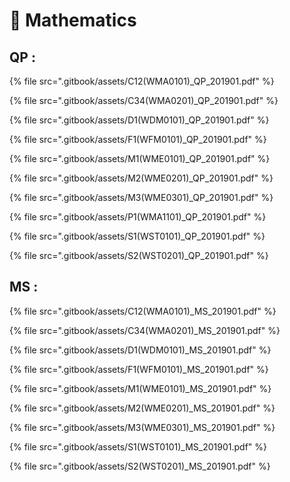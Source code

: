 # 🍈 Mathematics

## QP :

{% file src=".gitbook/assets/C12(WMA0101)_QP_201901.pdf" %}

{% file src=".gitbook/assets/C34(WMA0201)_QP_201901.pdf" %}

{% file src=".gitbook/assets/D1(WDM0101)_QP_201901.pdf" %}

{% file src=".gitbook/assets/F1(WFM0101)_QP_201901.pdf" %}

{% file src=".gitbook/assets/M1(WME0101)_QP_201901.pdf" %}

{% file src=".gitbook/assets/M2(WME0201)_QP_201901.pdf" %}

{% file src=".gitbook/assets/M3(WME0301)_QP_201901.pdf" %}

{% file src=".gitbook/assets/P1(WMA1101)_QP_201901.pdf" %}

{% file src=".gitbook/assets/S1(WST0101)_QP_201901.pdf" %}

{% file src=".gitbook/assets/S2(WST0201)_QP_201901.pdf" %}

## MS : &#x20;

{% file src=".gitbook/assets/C12(WMA0101)_MS_201901.pdf" %}

{% file src=".gitbook/assets/C34(WMA0201)_MS_201901.pdf" %}

{% file src=".gitbook/assets/D1(WDM0101)_MS_201901.pdf" %}

{% file src=".gitbook/assets/F1(WFM0101)_MS_201901.pdf" %}

{% file src=".gitbook/assets/M1(WME0101)_MS_201901.pdf" %}

{% file src=".gitbook/assets/M2(WME0201)_MS_201901.pdf" %}

{% file src=".gitbook/assets/M3(WME0301)_MS_201901.pdf" %}

{% file src=".gitbook/assets/S1(WST0101)_MS_201901.pdf" %}

{% file src=".gitbook/assets/S2(WST0201)_MS_201901.pdf" %}
